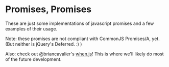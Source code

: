 # Promises, Promises

These are just some implementations of javascript promises and a few examples of their usage.

Note: these promises are not compliant with CommonJS Promises/A, yet.  (But neither is 
jQuery's Deferred. :) )

Also: check out @briancavalier's [when.js](https://github.com/briancavalier/when.js)!
This is where we'll likely do most of the future development.